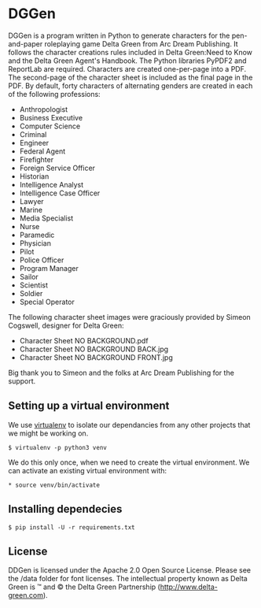 # DGGen

DGGen is a program written in Python to generate characters for the pen-and-paper roleplaying game Delta Green from Arc Dream Publishing.  It follows the character creations rules included in Delta Green:Need to Know and the Delta Green Agent's Handbook.  The Python libraries PyPDF2 and ReportLab are required.  Characters are created one-per-page into a PDF.  The second-page of the character sheet is included as the final page in the PDF.  By default, forty characters of alternating genders are created in each of the following professions:

* Anthropologist
* Business Executive
* Computer Science
* Criminal
* Engineer
* Federal Agent
* Firefighter
* Foreign Service Officer
* Historian
* Intelligence Analyst
* Intelligence Case Officer
* Lawyer
* Marine
* Media Specialist
* Nurse
* Paramedic
* Physician
* Pilot
* Police Officer
* Program Manager
* Sailor
* Scientist
* Soldier
* Special Operator

The following character sheet images were graciously provided by Simeon Cogswell, designer for Delta Green:
* Character Sheet NO BACKGROUND.pdf
* Character Sheet NO BACKGROUND BACK.jpg
* Character Sheet NO BACKGROUND FRONT.jpg

Big thank you to Simeon and the folks at Arc Dream Publishing for the support.


## Setting up a virtual environment

We use [virtualenv](http://docs.python-guide.org/en/latest/dev/virtualenvs/) to isolate our dependancies from any other projects that we might be working on.

    $ virtualenv -p python3 venv

We do this only once, when we need to create the virtual environment. We can activate an existing virtual environment with:

    * source venv/bin/activate

## Installing dependecies

    $ pip install -U -r requirements.txt
    
## License

DDGen is licensed under the Apache 2.0 Open Source License.  Please see the /data folder for font licenses.  The intellectual property known as Delta Green is ™ and © the Delta Green Partnership (http://www.delta-green.com).
